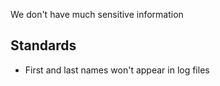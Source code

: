 We don't have much sensitive information

## Standards
- First and last names won't appear in log files
